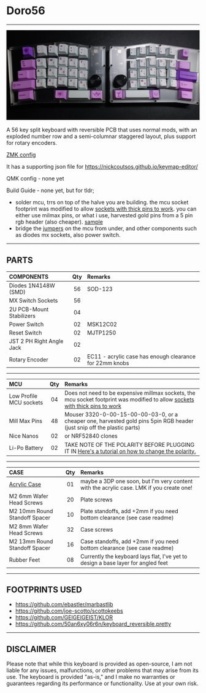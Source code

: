 # Doro56
***
![Image](/pics/build.jpg)

A 56 key split keyboard with reversible PCB that uses normal mods, with an exploded number row and a semi-columnar staggered layout, plus support for rotary encoders.

[ZMK config](https://github.com/gehennaXXIV/zmk-config-Doro56)

It has a supporting json file for https://nickcoutsos.github.io/keymap-editor/ 


QMK config - none yet

Build Guide - none yet, but for tldr; 
* solder mcu, trrs on top of the halve you are building. the mcu socket footprint was modified to allow [sockets with thick pins to work](https://down-ph.img.susercontent.com/file/sg-11134201-7qvco-ley7fi4ef44v33). you can either use milmax pins, or what i use, harvested gold pins from a 5 pin rgb header (also cheaper). [sample](/pics/sockets.jpg)
* bridge the [jumpers](/pics/bridge.jpg) on the mcu from under, and other components such as diodes mx sockets, also power switch.

***
## PARTS
| **COMPONENTS**             |  Qty  |  Remarks |
| :--------------------- 	 | :---: | :------  |
| Diodes 1N4148W (SMD)	 	 |  56   | SOD-123  |
| MX Switch Sockets		     |  56   |          |
| 2U PCB-Mount Stabilizers   |  04   |          |
| Power Switch				 |  02   | MSK12C02 |
| Reset Switch 		 		 |  02   | MJTP1250 |
| JST 2 PH Right Angle Jack	 |  02   |          |
| Rotary Encoder             |  02   | EC11 - acrylic case has enough clearance for 22mm knobs |

***
| **MCU**                        |  Qty  |  Remarks |
| :--------------------- 		 | :---: | :------  |
| Low Profile MCU sockets        |  04   |  Does not need to be expensive millmax sockets, the mcu socket footprint was modified to allow [sockets with thick pins to work](https://down-ph.img.susercontent.com/file/sg-11134201-7qvco-ley7fi4ef44v33)
| Mill Max Pins					 |  48   |  Mouser 3320-0-00-15-00-00-03-0, or a cheaper one, harvested gold pins 5pin RGB header (just snip off the plastic parts)
| Nice Nanos                     |  02   |  or NRF52840 clones
| Li-Po Battery                  |  02   |  TAKE NOTE OF THE POLARITY BEFORE PLUGGING IT IN [Here's a tutorial on how to change the polarity.](https://www.youtube.com/watch?v=za-azgbZor8)

***
| **CASE**                                |  Qty  |  Remarks |
| :--------------------- 		          | :---: | :------  |
| [Acrylic Case](/Case/acrylic)           |  01   | maybe a 3DP one soon, but I'm very content with the acrylic case. LMK if you create one! |
| M2 6mm Wafer Head Screws		          |  20   | Plate screws
| M2 10mm Round Standoff Spacer           |  10   | Plate standoffs, add +2mm if you need bottom clearance (see case readme) |
| M2 8mm Wafer Head Screws		          |  32   | Case screws |
| M2 13mm Round Standoff Spacer           |  16   | Case standoffs, add +2mm if you need bottom clearance (see case readme) |
| Rubber Feet					          |  08   | Currently the keyboard lays flat, I've yet to design a base layer for angled feet |

***
## FOOTPRINTS USED
* https://github.com/ebastler/marbastlib
* https://github.com/joe-scotto/scottokeebs
* https://github.com/GEIGEIGEIST/KLOR
* https://github.com/50an6xy06r6n/keyboard_reversible.pretty

***
## DISCLAIMER
Please note that while this keyboard is provided as open-source, I am not liable for any issues, malfunctions, or other problems that may arise from its use. The keyboard is provided "as-is," and I make no warranties or guarantees regarding its performance or functionality. Use at your own risk.

